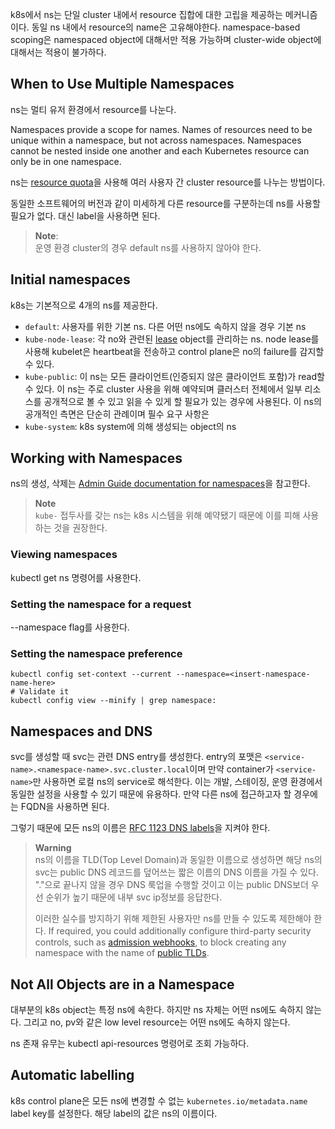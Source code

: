 k8s에서 ns는 단일 cluster 내에서 resource 집합에 대한 고립을 제공하는 메커니즘이다. 동일 ns 내에서 resource의 name은 고유해야한다. namespace-based scoping은 namespaced object에 대해서만 적용 가능하며 cluster-wide object에 대해서는 적용이 불가하다.

## When to Use Multiple Namespaces
ns는 멀티 유저 환경에서 resource를 나눈다.

Namespaces provide a scope for names. Names of resources need to be unique within a namespace, but not across namespaces. Namespaces cannot be nested inside one another and each Kubernetes resource can only be in one namespace.

ns는 [resource quota](https://kubernetes.io/docs/concepts/policy/resource-quotas/)을 사용해 여러 사용자 간 cluster resource를 나누는 방법이다.

동일한 소프트웨어의 버전과 같이 미세하게 다른 resource를 구분하는데 ns를 사용할 필요가 없다. 대신 label을 사용하면 된다.

> **Note**:  
> 운영 환경 cluster의 경우 default ns를 사용하지 않아야 한다.

## Initial namespaces
k8s는 기본적으로 4개의 ns를 제공한다.
- `default`: 사용자를 위한 기본 ns. 다른 어떤 ns에도 속하지 않을 경우 기본 ns
- `kube-node-lease`: 각 no와 관련된 [lease](https://kubernetes.io/docs/concepts/architecture/leases/) object를 관리하는 ns. node lease를 사용해 kubelet은 heartbeat을 전송하고 control plane은 no의 failure를 감지할 수 있다.
- `kube-public`: 이 ns는 모든 클라이언트(인증되지 않은 클라이언트 포함)가 read할 수 있다. 이 ns는 주로 cluster 사용을 위해 예약되며 클러스터 전체에서 일부 리소스를 공개적으로 볼 수 있고 읽을 수 있게 할 필요가 있는 경우에 사용된다. 이 ns의 공개적인 측면은 단순히 관례이며 필수 요구 사항은 
- `kube-system`: k8s system에 의해 생성되는 object의 ns

## Working with Namespaces
ns의 생성, 삭제는 [Admin Guide documentation for namespaces](https://kubernetes.io/docs/tasks/administer-cluster/namespaces)을 참고한다.

> **Note**  
> `kube-` 접두사를 갖는 ns는 k8s 시스템을 위해 예약됐기 때문에 이를 피해 사용하는 것을 권장한다.

### Viewing namespaces
kubectl get ns 명령어를 사용한다.

### Setting the namespace for a request
--namespace flag를 사용한다.

### Setting the namespace preference
```
kubectl config set-context --current --namespace=<insert-namespace-name-here>
# Validate it
kubectl config view --minify | grep namespace:
```

## Namespaces and DNS
svc를 생성할 때 svc는 관련 DNS entry를 생성한다. entry의 포맷은 `<service-name>.<namespace-name>.svc.cluster.local`이며 만약 container가 `<service-name>`만 사용하면 로컬 ns의 service로 해석한다. 이는 개발, 스테이징, 운영 환경에서 동일한 설정을 사용할 수 있기 때문에 유용하다. 만약 다른 ns에 접근하고자 할 경우에는 FQDN을 사용하면 된다.

그렇기 때문에 모든 ns의 이름은 [RFC 1123 DNS labels](https://kubernetes.io/docs/concepts/overview/working-with-objects/names/#dns-label-names)을 지켜야 한다.

> **Warning**  
> ns의 이름을 TLD(Top Level Domain)과 동일한 이름으로 생성하면 해당 ns의 svc는 public DNS 레코드를 덮어쓰는 짧은 이름의 DNS 이름을 가질 수 있다. "."으로 끝나지 않을 경우 DNS 룩업을 수행할 것이고 이는 public DNS보더 우선 순위가 높기 때문에 내부 svc ip정보를 응답한다.
> 
> 이러한 실수를 방지하기 위해 제한된 사용자만 ns를 만들 수 있도록 제한해야 한다. If required, you could additionally configure third-party security controls, such as [admission webhooks](https://kubernetes.io/docs/reference/access-authn-authz/extensible-admission-controllers/), to block creating any namespace with the name of [public TLDs](https://data.iana.org/TLD/tlds-alpha-by-domain.txt).

## Not All Objects are in a Namespace
대부분의 k8s object는 특정 ns에 속한다. 하지만 ns 자체는 어떤 ns에도 속하지 않는다. 그리고 no, pv와 같은 low level resource는 어떤 ns에도 속하지 않는다.

ns 존재 유무는 kubectl api-resources 명령어로 조회 가능하다.

## Automatic labelling
k8s control plane은 모든 ns에 변경할 수 없는 `kubernetes.io/metadata.name` label key를 설정한다. 해당 label의 값은 ns의 이름이다.